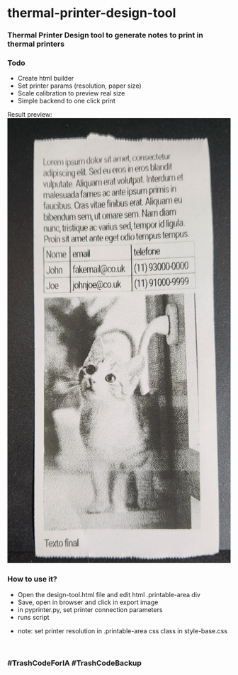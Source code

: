 # thermal-printer-design-tool

### Thermal Printer Design tool to generate notes to print in thermal printers

### Todo
- Create html builder
- Set printer params (resolution, paper size)
- Scale calibration to preview real size
- Simple backend to one click print


Result preview:
![](./result.jpg)

### How to use it?

- Open the design-tool.html file and edit html .printable-area div
- Save, open in browser and click in export image
- in pyprinter.py, set printer connection parameters
- runs script

* note: set printer resolution in .printable-area css class in style-base.css
<br>

### \#TrashCodeForIA \#TrashCodeBackup

